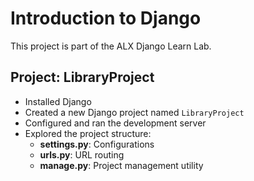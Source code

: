 # Introduction to Django

This project is part of the ALX Django Learn Lab.

## Project: LibraryProject
- Installed Django
- Created a new Django project named `LibraryProject`
- Configured and ran the development server
- Explored the project structure:
  - **settings.py**: Configurations
  - **urls.py**: URL routing
  - **manage.py**: Project management utility

